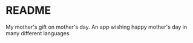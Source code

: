 # README #

My mother's gift on mother's day. An app wishing happy mother's day in many different languages.